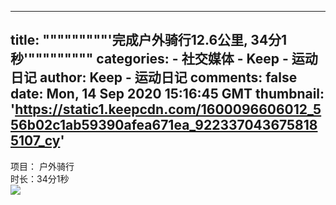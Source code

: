 
---
title: """""""""'完成户外骑行12.6公里, 34分1秒'"""""""""
categories: 
    - 社交媒体
    - Keep - 运动日记
author: Keep - 运动日记
comments: false
date: Mon, 14 Sep 2020 15:16:45 GMT
thumbnail: 'https://static1.keepcdn.com/1600096606012_556b02c1ab59390afea671ea_9223370436758185107_cy'
---

<div>   
项目： 户外骑行 <br>时长：34分1秒<br><img src="https://static1.keepcdn.com/1600096606012_556b02c1ab59390afea671ea_9223370436758185107_cy" referrerpolicy="no-referrer">  
</div>
            